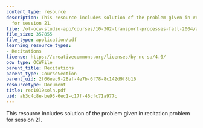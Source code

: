 ```yaml
---
content_type: resource
description: This resource includes solution of the problem given in recitation problem
  for session 21.
file: /ol-ocw-studio-app/courses/10-302-transport-processes-fall-2004/ab3c4c8ebe936ec1c17f46cfc71a977c_rec1019soln.pdf
file_size: 357855
file_type: application/pdf
learning_resource_types:
- Recitations
license: https://creativecommons.org/licenses/by-nc-sa/4.0/
ocw_type: OCWFile
parent_title: Recitations
parent_type: CourseSection
parent_uid: 2f06eac9-28af-4e7b-6f78-8c142d9f8b16
resourcetype: Document
title: rec1019soln.pdf
uid: ab3c4c8e-be93-6ec1-c17f-46cfc71a977c
---
```

This resource includes solution of the problem given in recitation problem for session 21.